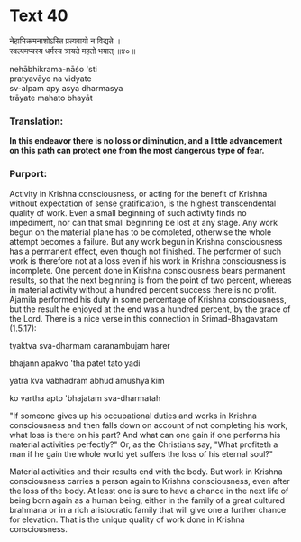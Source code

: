 # Text 40

नेहाभिक्रमनाशोऽस्ति प्रत्यवायो न विद्यते ।  
स्वल्पमप्यस्य धर्मस्य त्रायते महतो भयात् ॥४०॥

nehābhikrama-nāśo 'sti  
pratyavāyo na vidyate  
sv-alpam apy asya dharmasya  
trāyate mahato bhayāt



### Translation:

**In this endeavor there is no loss or diminution, and a little advancement on this path can protect one from the most dangerous type of fear.**

### Purport:

Activity in Krishna consciousness, or acting for the benefit of Krishna without expectation of sense gratification, is the highest transcendental quality of work. Even a small beginning of such activity finds no impediment, nor can that small beginning be lost at any stage. Any work begun on the material plane has to be completed, otherwise the whole attempt becomes a failure. But any work begun in Krishna consciousness has a permanent effect, even though not finished. The performer of such work is therefore not at a loss even if his work in Krishna consciousness is incomplete. One percent done in Krishna consciousness bears permanent results, so that the next beginning is from the point of two percent, whereas in material activity without a hundred percent success there is no profit. Ajamila performed his duty in some percentage of Krishna consciousness, but the result he enjoyed at the end was a hundred percent, by the grace of the Lord. There is a nice verse in this connection in Srimad-Bhagavatam (1.5.17):

tyaktva sva-dharmam caranambujam harer

bhajann apakvo 'tha patet tato yadi

yatra kva vabhadram abhud amushya kim

ko vartha apto 'bhajatam sva-dharmatah

"If someone gives up his occupational duties and works in Krishna consciousness and then falls down on account of not completing his work, what loss is there on his part? And what can one gain if one performs his material activities perfectly?" Or, as the Christians say, "What profiteth a man if he gain the whole world yet suffers the loss of his eternal soul?"

Material activities and their results end with the body. But work in Krishna consciousness carries a person again to Krishna consciousness, even after the loss of the body. At least one is sure to have a chance in the next life of being born again as a human being, either in the family of a great cultured brahmana or in a rich aristocratic family that will give one a further chance for elevation. That is the unique quality of work done in Krishna consciousness.